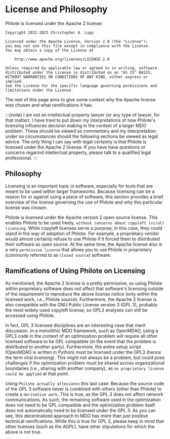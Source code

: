 # License and Philosophy

Philote is licensed under the Apache 2 license:

    Copyright 2022-2023 Christopher A. Lupp

    Licensed under the Apache License, Version 2.0 (the "License");
    you may not use this file except in compliance with the License.
    You may obtain a copy of the License at

        http://www.apache.org/licenses/LICENSE-2.0

    Unless required by applicable law or agreed to in writing, software
    distributed under the License is distributed on an "AS IS" BASIS,
    WITHOUT WARRANTIES OR CONDITIONS OF ANY KIND, either express or implied.
    See the License for the specific language governing permissions and
    limitations under the License.

The rest of this page aims to give some context why the Apache license was
chosen and what ramifications it has.

:::{note}
I am not an intellectual property lawyer (or any type of lawyer, for that
matter). I have tried to put down my interpretations of how Philote's licensing
influences decision making in the context of a larger MDO problem. These should
be viewed as commentary and my interpretation; under no circumstances should the
following sections be viewed as legal advice. The only thing I can say with
legal certainty is that Philote is licensed under the Apache 2 license. If you
have have questions or concerns regarind intellectual property, please talk to a
qualified legal professional. 
:::


## Philosophy

Licensing is an important topic in software, especially for tools that are meant
to be used within larger frameworks. Because licensing can be a reason for or
against using a piece of software, this section provides a brief overview of the
license governing the use of Philote and why this particular license was chosen.

Philote is licensed under the Apache version 2 open-source license. This enables
Philote to be used freely, ``without concerns about copyleft (viral)
licensing``. While copyleft licenses serve a purpose, in this case, they could
stand in the way of adoption of Philote. For example, a proprietary vendor would
almost certainly refuse to use Philote if it forced them to distributed their
software as open source. At the same time, the Apache license also is a very
``permissive license`` that allows you to use Philote in proprietary (commonly
referred to as ``closed source``) software.


## Ramifications of Using Philote on Licensing

As mentioned, the Apache 2 license is a pretty permissive, so using Philote
within proprietary software does not affect that software's licensing outside of
the requirement to reproduce the above license notice (only within the licensed
work, i.e., Philote source). Furthermore, the Apache 2 license is also
compatible with the GNU Public License version 3 (GPL 3), probably the most
widely used copyleft license, so GPL3 analyses can still be accessed using
Philote.

In fact, GPL 3 licensed disciplines are an interesting case that merit
discussion. In a monolithic MDO framework, such as OpenMDAO, using a GPL3 code
in the context of an optimization problem will require all other licensed
software to be GPL compatible (in the event that the problem is distributed to
another party). Furthermore, the entire setup script (OpenMDAO is written in
Python) must be licensed under the GPL3 (hence the term viral licensing). This
might not always be a problem, but could pose challenges if the optimization
problem must be shared across organizational boundaries (i.e., sharing with
another company), as ``no proprietary license could be applied`` at that point.

Using ``Philote actually alleviates`` this last case. Because the source code of
the GPL 3 software never is combined with others (other than Philote) to create
a ``derivative work``. This is true, as the GPL 3 does not affect network
communications. As such, the remaining software used in the optimization
does not need to be GPL compatible and the optimization problem itself does not
automatically need to be licensed under the GPL 3. As you can see, this
decentralized approach to MDO has more than just positive technical
ramifications. While this is true for GPL 3, please keep in mind that other
licenses (such as the AGPL), have other stipulations for which the above is not
true.
